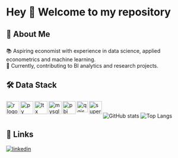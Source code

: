 <h1 align="left">Hey 👋 Welcome to my repository</h1>

###

###

<h2 align="left">🚀 About Me</h2>

###

<p align="left">📚 Aspiring economist with experience in data science, applied econometrics and machine learning. <br>🎯 Currently, contributing to BI analytics and research projects.</p>

###

<h2 align="left">🛠 Data Stack</h2>

###

  <img width="12" /> 
  <img align="left" src="https://img.shields.io/badge/r-%23276DC3.svg?style=for-the-badge&logo=r&logoColor=white" height="35" alt="r logo"  />
  <img width="12" />
  <img width="12" /> 
  <img align="left" src="https://img.shields.io/badge/python-3670A0?style=for-the-badge&logo=python&logoColor=ffdd54" height="35" alt="py logo"  />
  <img width="12" />
  <img width="12" /> 
  <img align="left" src="https://img.shields.io/badge/latex-%23008080.svg?style=for-the-badge&logo=latex&logoColor=white" height="35" alt="ltx logo"  />
  <img width="12" />
  <img width="12" /> 
  <img align="left" src="https://img.shields.io/badge/mysql-4479A1.svg?style=for-the-badge&logo=mysql&logoColor=white" height="35" alt="mysql logo"  />
  <img width="12" />
  <img width="12" /> 
  <img align="left" src="https://img.shields.io/badge/power_bi-F2C811?style=for-the-badge&logo=powerbi&logoColor=black" height="35" alt="pbi logo"  />
  <img width="12" />
  <img align="left" src="https://qgis.github.io/qgis-uni-navigation/logo.svg" height="30" alt="qgis logo"  />
  <img width="12" />
  <img align="left" src="https://superset.apache.org//img/superset-logo-horiz-dark.svg" height="35" alt="superset logo"  />
  <img width="12" />
<div align="left">

![GitHub stats](https://github-readme-stats.vercel.app/api?username=stefanobalbo&show_icons=true&theme=calm_pink) ![Top Langs](https://github-readme-stats.vercel.app/api/top-langs/?username=stefanobalbo&&layout=compact&theme=calm_pink)


## 🔗 Links
[![linkedin](https://img.shields.io/badge/linkedin-0A66C2?style=for-the-badge&logo=linkedin&logoColor=white)](https://www.linkedin.com/in/stefano-balbo13/)
